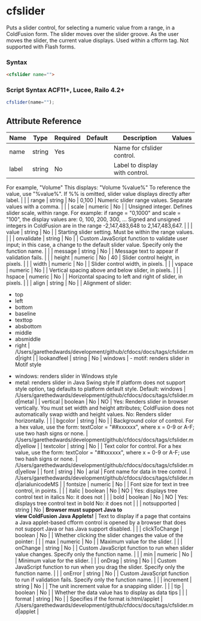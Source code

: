 # cfslider

Puts a slider control, for selecting a numeric value from a
 range, in a ColdFusion form. The slider moves over the slider
 groove. As the user moves the slider, the current value
 displays. Used within a cfform tag.
 Not supported with Flash forms.

### Syntax

```html
<cfslider name="">
```

### Script Syntax ACF11+, Lucee, Railo 4.2+

```javascript
cfslider(name="");
```

## Attribute Reference

| Name | Type | Required | Default | Description | Values |
| --- | --- | --- | --- | --- | --- |
| name | string | Yes |  | Name for cfslider control. |  |
| label | string | No |  | Label to display with control.
 For example, "Volume" This displays: "Volume %value%"
 To reference the value, use "%value%". If %% is omitted,
 slider value displays directly after label. |  |
| range | string | No | 0,100 | Numeric slider range values.
 Separate values with a comma. |  |
| scale | numeric | No |  | Unsigned integer. Defines slider scale, within range.
 For example: if range = "0,1000" and scale = "100",
 the display values are: 0, 100, 200, 300, ...
 Signed and unsigned integers in ColdFusion are in the
 range -2,147,483,648 to 2,147,483,647. |  |
| value | string | No |  | Starting slider setting. Must be within the range values. |  |
| onvalidate | string | No |  | Custom JavaScript function to validate user input; in this
 case, a change to the default slider value. Specify only
 the function name. |  |
| message | string | No |  | Message text to appear if validation fails. |  |
| height | numeric | No | 40 | Slider control height, in pixels. |  |
| width | numeric | No |  | Slider control width, in pixels. |  |
| vspace | numeric | No |  | Vertical spacing above and below slider, in pixels. |  |
| hspace | numeric | No |  | Horizontal spacing to left and right of slider, in pixels. |  |
| align | string | No |  | Alignment of slider:
 * top
 * left
 * bottom
 * baseline
 * texttop
 * absbottom
 * middle
 * absmiddle
 * right | /Users/garethedwards/development/github/cfdocs/docs/tags/cfslider.md|right |
| lookandfeel | string | No | windows | - motif: renders slider in Motif style
 - windows: renders slider in Windows style
 - metal: renders slider in Java Swing style
 If platform does not support style option, tag defaults to
 platform default style.
 Default: windows | /Users/garethedwards/development/github/cfdocs/docs/tags/cfslider.md|metal |
| vertical | boolean | No | NO | Yes: Renders slider in browser vertically. You must set
 width and height attributes; ColdFusion does not
 automatically swap width and height values.
 No: Renders slider horizontally. |  |
| bgcolor | string | No |  | Background color of control. For a hex value, use the form:
 textColor = "##xxxxxx", where x = 0-9 or A-F; use two hash
 signs or none. | /Users/garethedwards/development/github/cfdocs/docs/tags/cfslider.md|yellow |
| textcolor | string | No |  | Text color for control. For a hex value, use the form:
 textColor = "##xxxxxx", where x = 0-9 or A-F; use two hash
 signs or none. | /Users/garethedwards/development/github/cfdocs/docs/tags/cfslider.md|yellow |
| font | string | No | arial | Font name for data in tree control. | /Users/garethedwards/development/github/cfdocs/docs/tags/cfslider.md|arialunicodeMS |
| fontsize | numeric | No |  | Font size for text in tree control, in points. |  |
| italic | boolean | No | NO | Yes: displays tree control text in italics
 No: it does not |  |
| bold | boolean | No | NO | Yes: displays tree control text in bold
 No: it does not |  |
| notsupported | string | No | <b>Browser must support Java to <br>view ColdFusion Java Applets!</b> | Text to display if a page that contains a Java applet-based
 cfform control is opened by a browser that does not
 support Java or has Java support disabled. |  |
| clickToChange | boolean | No |  | Whether clicking the slider changes the value of the pointer: |  |
| max | numeric | No |  | Maximum value for the slider. |  |
| onChange | string | No |  | Custom JavaScript function to run when slider value changes.
Specify only the function name. |  |
| min | numeric | No |  | Minimum value for the slider. |  |
| onDrag | string | No |  | Custom JavaScript function to run when you drag the slider.
Specify only the function name. |  |
| onError | string | No |  | Custom JavaScript function to run if validation fails.
Specify only the function name. |  |
| increment | string | No |  | The unit increment value for a snapping slider. |  |
| tip | boolean | No |  | Whether the data value has to display as data tips |  |
| format | string | No |  | Specifies if the format is:html/applet | /Users/garethedwards/development/github/cfdocs/docs/tags/cfslider.md|applet |
